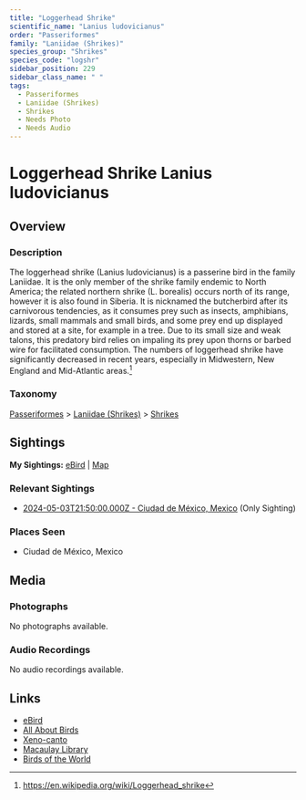 ```yaml
---
title: "Loggerhead Shrike"
scientific_name: "Lanius ludovicianus"
order: "Passeriformes"
family: "Laniidae (Shrikes)"
species_group: "Shrikes"
species_code: "logshr"
sidebar_position: 229
sidebar_class_name: " "
tags: 
  - Passeriformes
  - Laniidae (Shrikes)
  - Shrikes
  - Needs Photo
  - Needs Audio
---
```


# Loggerhead Shrike <span className='sci_name'>Lanius ludovicianus</span>

## Overview

### Description
The loggerhead shrike (Lanius ludovicianus) is a passerine bird in the family Laniidae. It is the only member of the shrike family endemic to North America; the related northern shrike (L. borealis) occurs north of its range, however it is also found in Siberia. It is nicknamed the butcherbird after its carnivorous tendencies, as it consumes prey such as insects, amphibians, lizards, small mammals and small birds, and some prey end up displayed and stored at a site, for example in a tree. Due to its small size and weak talons, this predatory bird relies on impaling its prey upon thorns or barbed wire for facilitated consumption. The numbers of loggerhead shrike have significantly decreased in recent years, especially in Midwestern, New England and Mid-Atlantic areas.[^1]

[^1]: https://en.wikipedia.org/wiki/Loggerhead_shrike

### Taxonomy
[Passeriformes](/tags/passeriformes) > [Laniidae (Shrikes)](/tags/laniidae-shrikes) > [Shrikes](/tags/shrikes)


## Sightings

**My Sightings:** [eBird](https://ebird.org/lifelist?r=world&time=life&spp=logshr) | [Map](/map?species_code=logshr)

### Relevant Sightings

* [2024-05-03T21:50:00.000Z - Ciudad de México, Mexico](https://ebird.org/checklist/S171944247) (Only Sighting)

### Places Seen

* Ciudad de México, Mexico



## Media
### Photographs
No photographs available.

### Audio Recordings
No audio recordings available.

## Links
* [eBird](https://ebird.org/species/logshr) 
* [All About Birds](https://www.allaboutbirds.org/guide/logshr) 
* [Xeno-canto](https://www.xeno-canto.org/species/lanius-ludovicianus) 
* [Macaulay Library](https://search.macaulaylibrary.org/catalog?taxonCode=logshr&sort=rating_rank_desc)
* [Birds of the World](https://birdsoftheworld.org/bow/species/logshr)
